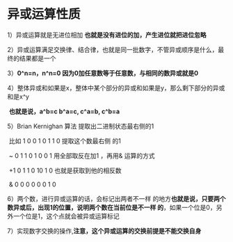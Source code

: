# 异或运算性质

1）异或运算就是无进位相加  **也就是没有进位的加，产生进位就把进位忽略**

2）异或运算满足交换律、结合律，也就是同一批数字，不管异或顺序是什么，最终的结果都是一个

3）**0^n=n，n^n=0   因为0加任意数等于任意数，与相同的数异或就是0**

4）整体异或和如果是x，整体中某个部分的异或和如果是y，那么剩下部分的异或和是x^y

​      **也就是说，a^b=c  b^a=c, c^a=b, c^b=a**

5）Brian Kernighan 算法 提取出二进制状态最右侧的1  

​     比如   1 0 0 1 0 1 1 0  提取这个数最右侧 的1

​       ~       0 1 1 0 1 0 0 1   用全部取反在加1 ，再用& 运算的方式

​     +1       0 1  1 0 10 1 0   也就是获取到他的相反数

​      &        0 0 0 0 0 0 1 0

6）两个数，进行异或运算的话，会标记出两者不一样 的地方**也就是说，只要两个数异或后，出现1的位置，说明两个数在当前位是不一样 的**，如果一个位是0，另外一个位是1，这个点就会被异或运算标记

[寻找数组中发缺失数字]: https://leetcode.cn/problems/missing-number/submissions/527189381/

7）实现数字交换的操作,**注意，这个异或运算的交换前提是不能交换自身**
